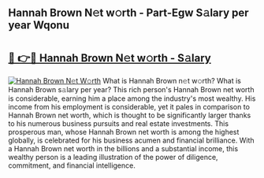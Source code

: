 ## Hannah Brown N𝚎t w𝚘rth - Part-Egw S𝚊lary per year Wqonu

# <h2><a href="http://gc3srq.nevu.top/?p=Hannah+Brown">🔗 👉🔴 Hannah Brown N𝚎t w𝚘rth - S𝚊lary</a></h2>

[![Hannah Brown N𝚎t W𝚘rth](https://i.imgur.com/Oavwk0R.jpeg)](http://gc3srq.nevu.top/?p=Hannah+Brown)
What is Hannah Brown n𝚎t w𝚘rth? What is Hannah Brown s𝚊lary per year?
This rich person's Hannah Brown net worth is considerable, earning him a place among the industry's most wealthy. His income from his employment is considerable, yet it pales in comparison to Hannah Brown net worth, which is thought to be significantly larger thanks to his numerous business pursuits and real estate investments. This prosperous man, whose Hannah Brown net worth is among the highest globally, is celebrated for his business acumen and financial brilliance. With a Hannah Brown net worth in the billions and a substantial income, this wealthy person is a leading illustration of the power of diligence, commitment, and financial intelligence.
